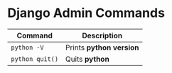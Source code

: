 
# Django Admin Commands
|Command| Description|
|-------|------------|
|`python -V`  | Prints **python version** |
|`python quit()`  | Quits **python** |
